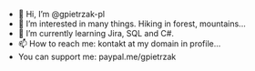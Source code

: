 - 👋 Hi, I’m @gpietrzak-pl
- 👀 I’m interested in many things. Hiking in forest, mountains...
- 🌱 I’m currently learning Jira, SQL and C#.
- 📫 How to reach me: kontakt at my domain in profile...
- You can support me: paypal.me/gpietrzak

<!---
gpietrzak-pl/gpietrzak-pl is a ✨ special ✨ repository because its `README.md` (this file) appears on your GitHub profile.
You can click the Preview link to take a look at your changes.
--->
